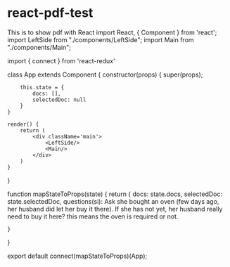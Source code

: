 # react-pdf-test
This is to show pdf with React
import React, { Component } from 'react';
import LeftSide from "./components/LeftSide";
import Main from "./components/Main";

import { connect } from 'react-redux'

class App extends Component {
    constructor(props) {
        super(props);

        this.state = {
            docs: [],
            selectedDoc: null
        }
    }

    render() {
        return (
            <div className='main'>
                <LeftSide/>
                <Main/>
            </div>
        )
    }
}

function mapStateToProps(state) {
    return {
        docs: state.docs,
        selectedDoc: state.selectedDoc,
        questions(si): Ask she bought an oven (few days ago, her husband did let her buy it there). If she has not yet, her husband really need to buy it here? this means the oven is required or not.
        
    }
}


export default connect(mapStateToProps)(App);
